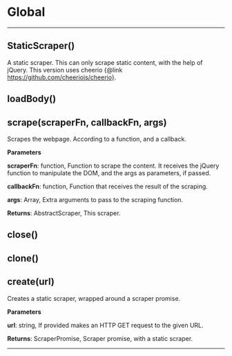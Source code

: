 Global
===





---

StaticScraper() 
-----------------------------
A static scraper. This can only scrape static content, with the
  help of jQuery.
This version uses cheerio {@link https://github.com/cheeriojs/cheerio}.


loadBody() 
-----------------------------

scrape(scraperFn, callbackFn, args) 
-----------------------------
Scrapes the webpage. According to a function, and a callback.

**Parameters**

**scraperFn**: function, Function to scrape
  the content. It receives the jQuery function to manipulate the
  DOM, and the args as parameters, if passed.

**callbackFn**: function, Function that receives the
  result of the scraping.

**args**: Array, Extra arguments to pass to the scraping
  function.

**Returns**: AbstractScraper, This scraper.

close() 
-----------------------------

clone() 
-----------------------------

create(url) 
-----------------------------
Creates a static scraper, wrapped around a scraper promise.

**Parameters**

**url**: string, If provided makes an HTTP GET request to the
  given URL.

**Returns**: ScraperPromise, Scraper promise, with a static scraper.


---








